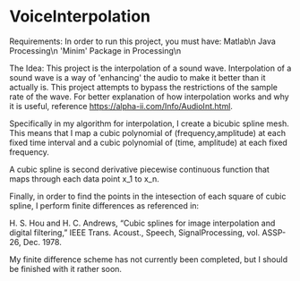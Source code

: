 # VoiceInterpolation

Requirements:
In order to run this project, you must have:
Matlab\n
Java Processing\n
'Minim' Package in Processing\n

The Idea:
This project is the interpolation of a sound wave. Interpolation of a sound wave is a way of 'enhancing' the audio to make it better than it actually is. This project attempts to bypass the restrictions of the sample rate of the wave. For better explanation of how interpolation works and why it is useful, reference https://alpha-ii.com/Info/AudioInt.html.

Specifically in my algorithm for interpolation, I create a bicubic spline mesh. This means that I map a cubic polynomial of (frequency,amplitude) at each fixed time interval and a cubic polynomial of (time, amplitude) at each fixed frequency.

A cubic spline is second derivative piecewise continuous function that maps through each data point x_1 to x_n. 

Finally, in order to find the points in the intesection of each square of cubic spline, I perform finite differences as referenced in:

H. S. Hou and H. C. Andrews, “Cubic splines for image interpolation and digital filtering,” IEEE Trans. Acoust., Speech, SignalProcessing, vol. ASSP-26, Dec. 1978.

My finite difference scheme has not currently been completed, but I should be finished with it rather soon.
